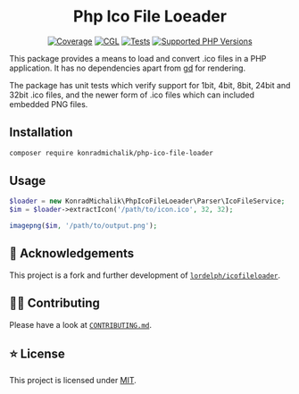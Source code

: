 <div align="center">

# Php Ico File Loeader

[![Coverage](https://img.shields.io/coverallsCoverage/github/jackd248/php-ico-file-loader?logo=coveralls)](https://coveralls.io/github/jackd248/php-ico-file-loader)
[![CGL](https://img.shields.io/github/actions/workflow/status/jackd248/php-ico-file-loader/cgl.yml?label=cgl&logo=github)](https://github.com/jackd248/php-ico-file-loader/actions/workflows/cgl.yml)
[![Tests](https://img.shields.io/github/actions/workflow/status/jackd248/php-ico-file-loader/tests.yml?label=tests&logo=github)](https://github.com/jackd248/php-ico-file-loader/actions/workflows/tests.yml)
[![Supported PHP Versions](https://img.shields.io/packagist/dependency-v/konradmichalik/php-ico-file-loader/php?logo=php)](https://packagist.org/packages/konradmichalik/php-ico-file-loader)

</div>

This package provides a means to load and convert .ico files in a PHP application. 
It has no dependencies apart from [gd](http://php.net/manual/en/book.image.php) 
for rendering.

The package has unit tests which verify support for 1bit, 4bit, 8bit, 24bit and 32bit
.ico files, and the newer form of .ico files which can included embedded PNG files.

## Installation

```bash
composer require konradmichalik/php-ico-file-loader
```

## Usage

```php
$loader = new KonradMichalik\PhpIcoFileLoeader\Parser\IcoFileService;
$im = $loader->extractIcon('/path/to/icon.ico', 32, 32);

imagepng($im, '/path/to/output.png');
```

## 💛 Acknowledgements

This project is a fork and further development of [`lordelph/icofileloader`](https://github.com/lordelph/icofileloader).

## 🧑‍💻 Contributing

Please have a look at [`CONTRIBUTING.md`](CONTRIBUTING.md).

## ⭐ License

This project is licensed under [MIT](LICENSE.md).
